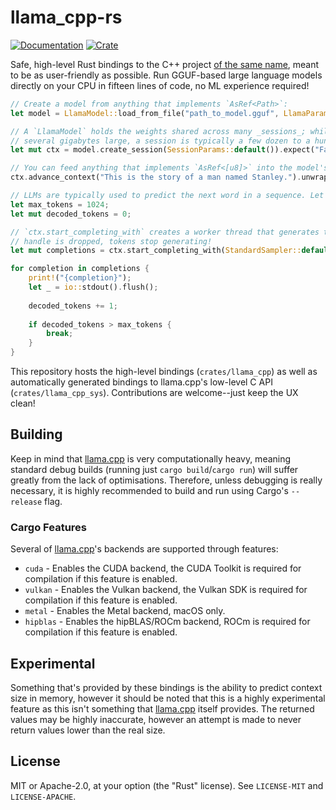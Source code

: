 # llama_cpp-rs

[![Documentation](https://docs.rs/llama_cpp/badge.svg)](https://docs.rs/llama_cpp/)
[![Crate](https://img.shields.io/crates/v/llama_cpp.svg)](https://crates.io/crates/llama_cpp)

Safe, high-level Rust bindings to the C++ project [of the same name](https://github.com/ggerganov/llama.cpp), meant to
be as user-friendly as possible. Run GGUF-based large language models directly on your CPU in fifteen lines of code, no
ML experience required!

```rust
// Create a model from anything that implements `AsRef<Path>`:
let model = LlamaModel::load_from_file("path_to_model.gguf", LlamaParams::default()).expect("Could not load model");

// A `LlamaModel` holds the weights shared across many _sessions_; while your model may be
// several gigabytes large, a session is typically a few dozen to a hundred megabytes!
let mut ctx = model.create_session(SessionParams::default()).expect("Failed to create session");

// You can feed anything that implements `AsRef<[u8]>` into the model's context.
ctx.advance_context("This is the story of a man named Stanley.").unwrap();

// LLMs are typically used to predict the next word in a sequence. Let's generate some tokens!
let max_tokens = 1024;
let mut decoded_tokens = 0;

// `ctx.start_completing_with` creates a worker thread that generates tokens. When the completion
// handle is dropped, tokens stop generating!
let mut completions = ctx.start_completing_with(StandardSampler::default(), 1024).into_strings();

for completion in completions {
    print!("{completion}");
    let _ = io::stdout().flush();
    
    decoded_tokens += 1;
    
    if decoded_tokens > max_tokens {
        break;
    }
}
```

This repository hosts the high-level bindings (`crates/llama_cpp`) as well as automatically generated bindings to
llama.cpp's low-level C API (`crates/llama_cpp_sys`). Contributions are welcome--just keep the UX clean!

## Building

Keep in mind that [llama.cpp](https://github.com/ggerganov/llama.cpp) is very computationally heavy, meaning standard
debug builds (running just `cargo build`/`cargo run`) will suffer greatly from the lack of optimisations. Therefore,
unless
debugging is really necessary, it is highly recommended to build and run using Cargo's `--release` flag.

### Cargo Features

Several of [llama.cpp](https://github.com/ggerganov/llama.cpp)'s backends are supported through features:

- `cuda` - Enables the CUDA backend, the CUDA Toolkit is required for compilation if this feature is enabled.
- `vulkan` - Enables the Vulkan backend, the Vulkan SDK is required for compilation if this feature is enabled.
- `metal` - Enables the Metal backend, macOS only.
- `hipblas` - Enables the hipBLAS/ROCm backend, ROCm is required for compilation if this feature is enabled.

## Experimental

Something that's provided by these bindings is the ability to predict context size in memory, however it should be
noted that this is a highly experimental feature as this isn't something
that [llama.cpp](https://github.com/ggerganov/llama.cpp) itself provides.
The returned values may be highly inaccurate, however an attempt is made to never return values lower than the real
size.

## License

MIT or Apache-2.0, at your option (the "Rust" license). See `LICENSE-MIT` and `LICENSE-APACHE`.